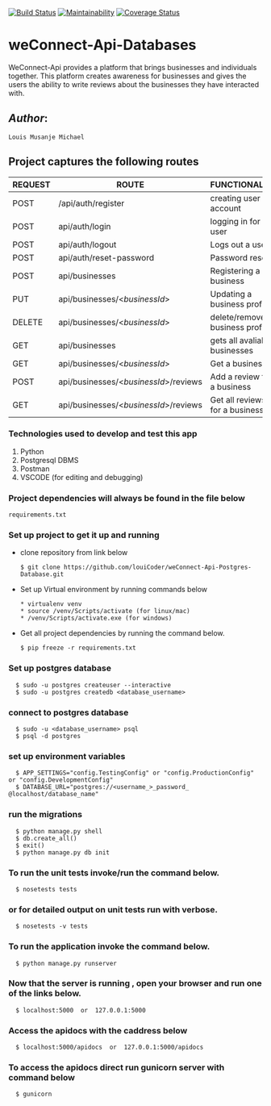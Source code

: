 [![Build Status](https://travis-ci.org/louiCoder/weConnect-Api-Postgres-Database.svg?branch=develop)](https://travis-ci.org/louiCoder/weConnect-Api-Postgres-Database)
[![Maintainability](https://api.codeclimate.com/v1/badges/b4e864ea0427cfb100a8/maintainability)](https://codeclimate.com/github/louiCoder/weConnect-Api-Postgres-Database/maintainability)
[![Coverage Status](https://coveralls.io/repos/github/louiCoder/weConnect-Api-Postgres-Database/badge.svg)](https://coveralls.io/github/louiCoder/weConnect-Api-Postgres-Database)


# weConnect-Api-Databases

WeConnect-Api provides a platform that brings businesses and individuals together. This platform creates awareness for businesses and gives the users the ability to write reviews about the businesses they have interacted with.

## _Author_:
    Louis Musanje Michael

## __Project captures the following routes__

| REQUEST | ROUTE | FUNCTIONALITY |
| ------- | ----- | ------------- |
| POST | /api/auth/register | creating user account |
| POST | api/auth/login | logging in for a user |
| POST | api/auth/logout | Logs out a user |
| POST | api/auth/reset-password | Password reset |
| POST | api/businesses | Registering a business |
| PUT | api/businesses/<_businessId_>| Updating a business profile |
| DELETE | api/businesses/<_businessId_>| delete/remove a business profile |
| GET | api/businesses | gets all avaliable businesses |
| GET | api/businesses/<_businessId_>| Get a business |
| POST | api/businesses/<_businessId_>/reviews | Add a review for a business |
| GET | api/businesses/<_businessId_>/reviews | Get all reviews for a business |


### __Technologies used to develop and test this app__
1. Python
2. Postgresql DBMS
3. Postman
4. VSCODE (for editing and debugging)

### __Project dependencies will always be found in the file below__
    requirements.txt

### __Set up project to get it up and running__
* clone repository from link below
  
      $ git clone https://github.com/louiCoder/weConnect-Api-Postgres-Database.git
* Set up Virtual environment by running commands below

      * virtualenv venv
      * source /venv/Scripts/activate (for linux/mac)
      * /venv/Scripts/activate.exe (for windows)

* Get all project dependencies by running the command below.

      $ pip freeze -r requirements.txt

### Set up postgres database

      $ sudo -u postgres createuser --interactive
      $ sudo -u postgres createdb <database_username> 

### connect to postgres database 
      $ sudo -u <database_username> psql
      $ psql -d postgres

### set up environment variables

      $ APP_SETTINGS="config.TestingConfig" or "config.ProductionConfig" or "config.DevelopmentConfig"
      $ DATABASE_URL="postgres://<username_>_password_ @localhost/database_name"

### run the migrations 
      $ python manage.py shell
      $ db.create_all()
      $ exit()
      $ python manage.py db init
   
### To run the unit tests invoke/run the command below.

      $ nosetests tests 

### or for detailed output on unit tests run with verbose.

      $ nosetests -v tests
      
### To run the application invoke the command below.

      $ python manage.py runserver
      
### Now that the server is running , open your browser and run one of the links below.

      $ localhost:5000  or  127.0.0.1:5000

### Access the apidocs with the caddress below
      $ localhost:5000/apidocs  or  127.0.0.1:5000/apidocs

### To access the apidocs direct run gunicorn server with command below
      $ gunicorn
